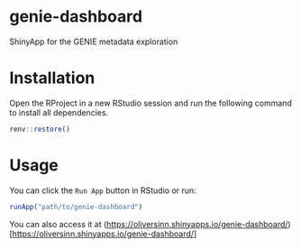 # genie-dashboard
ShinyApp for the GENIE metadata exploration

# Installation

Open the RProject in a new RStudio session and run the following command to install all dependencies.
```r
renv::restore()
```

# Usage
You can click the `Run App` button in RStudio or run:
```r
runApp("path/to/genie-dashboard")
```

You can also access it at (https://oliversinn.shinyapps.io/genie-dashboard/)[https://oliversinn.shinyapps.io/genie-dashboard/]
